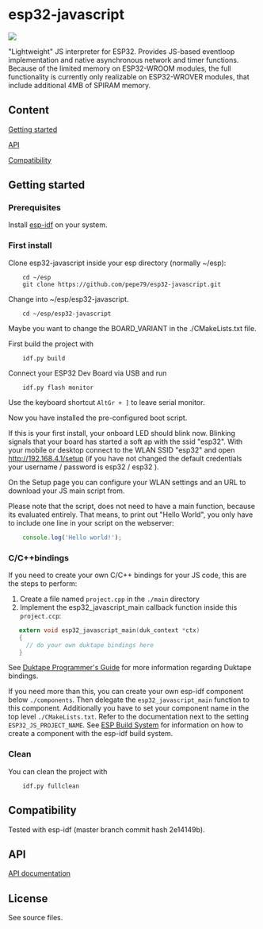 # esp32-javascript

![](https://github.com/marcelkottmann/esp32-javascript/workflows/Build/badge.svg)

"Lightweight" JS interpreter for ESP32. Provides JS-based eventloop implementation
and native asynchronous network and timer functions.
Because of the limited memory on ESP32-WROOM modules, the full functionality is currently only realizable on ESP32-WROVER modules, that include additional 4MB of SPIRAM memory.   

## Content
[Getting started](#getting-started)

[API](#api)

[Compatibility](#compatibility)

## Getting started

### Prerequisites
Install [esp-idf](http://esp-idf.readthedocs.io/en/latest/get-started/index.html#setup-toolchain) on your system.

### First install
Clone esp32-javascript inside your esp directory (normally ~/esp):
```shell
    cd ~/esp
    git clone https://github.com/pepe79/esp32-javascript.git
```

Change into ~/esp/esp32-javascript.
```shell
    cd ~/esp/esp32-javascript
```

Maybe you want to change the BOARD_VARIANT in the ./CMakeLists.txt file.

First build the project with
```shell
    idf.py build
```

Connect your ESP32 Dev Board via USB and run
```shell
    idf.py flash monitor
```

Use the keyboard shortcut `AltGr + ]` to leave serial monitor.

Now you have installed the pre-configured boot script.

If this is your first install, your onboard LED should blink now. Blinking signals that your board has started a soft ap with the ssid "esp32". With your mobile or desktop connect to the WLAN SSID "esp32" and open http://192.168.4.1/setup (if you have not changed the default credentials your username / password is esp32 / esp32 ).

On the Setup page you can configure your WLAN settings and an URL to download your JS main script from.

Please note that the script, does not need to have a main function, because its evaluated entirely. 
That means, to print out "Hello World", you only have to include one line in your script on the webserver:

```js
    console.log('Hello world!');
```

### C/C++bindings

If you need to create your own C/C++ bindings for your JS code, this are the steps to perform:

1. Create a file named `project.cpp` in the `./main` directory
2. Implement the esp32_javascript_main callback function inside this `project.ccp`:
```c
   extern void esp32_javascript_main(duk_context *ctx)
   {
     // do your own duktape bindings here
   }
```

See [Duktape Programmer's Guide](https://duktape.org/guide.html) for more information regarding Duktape bindings.

If you need more than this, you can create your own esp-idf component below `./components`. Then delegate the `esp32_javascript_main` function to this component.
Additionally you have to set your component name in the top level `./CMakeLists.txt`. Refer to the documentation next to the setting `ESP32_JS_PROJECT_NAME`.
See [ESP Build System](https://docs.espressif.com/projects/esp-idf/en/latest/esp32/api-guides/build-system.html) for information on how to create a component with the esp-idf build system.

### Clean        

You can clean the project with

```shell
    idf.py fullclean
```

## Compatibility

Tested with esp-idf (master branch commit hash 2e14149b).

## API
[API documentation](api.md)

## License
See source files.
